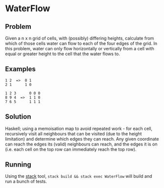 # WaterFlow

## Problem 

Given a n x n grid of cells, with (possibly) differing heights, calculate from which of those cells
water can flow to each of the four edges of the grid. In this problem, water can only flow
horizontally or vertically from a cell with equal or greater height to the cell that the water
flows to.

## Examples

```
1 2  =>  0 1
2 1      1 0
```


```
1 2 3      0 0 0
8 9 4  =>  1 1 0
7 6 5      1 1 1
```

## Solution

Haskell; using a memoisation map to avoid repeated work - for each cell, recursively visit all
neighbours that can be visited (due to the height limitation) and determine which edges they can
reach. Any given coordinate can reach the edges its (valid) neighbours can reach, and the edges it
is on (i.e. each cell on the top row can immediately reach the top row).

## Running

Using the [stack](stack) tool, `stack build && stack exec WaterFlow` will build and run a bunch of
tests.

[stack]: https://github.com/commercialhaskell/stack

